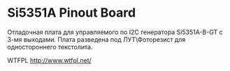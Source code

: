# Si5351A Pinout Board

Отладочная плата для управляемого по I2C генератора Si5351A-B-GT с 3-мя выходами.
Плата разведена под ЛУТ\Фоторезист для одностороннего текстолита.

WTFPL
http://www.wtfpl.net/
